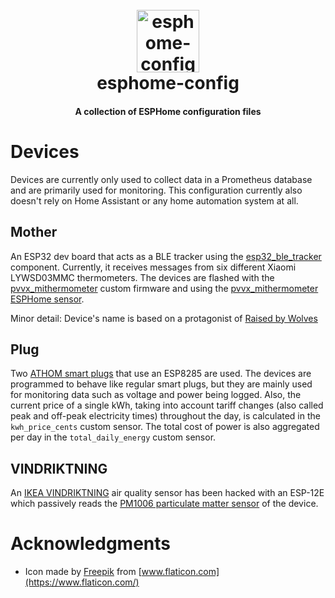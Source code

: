 <h1 align="center">
  <br>
    <a href="https://github.com/giannoug/esphome-config"><img src="https://i.imgur.com/I6v9SDO.png" alt="esphome-config" width="100"></a>
  <br>
    esphome-config
  <br>
</h1>

<h4 align="center">A collection of ESPHome configuration files</h4>

# Devices
Devices are currently only used to collect data in a Prometheus database and are primarily used for monitoring. This configuration currently also doesn't rely on Home Assistant or any home automation system at all.

## Mother
An ESP32 dev board that acts as a BLE tracker using the [esp32_ble_tracker](https://esphome.io/components/esp32_ble_tracker.html) component. Currently, it receives messages from six different Xiaomi LYWSD03MMC thermometers. The devices are flashed with the [pvvx_mithermometer](https://github.com/airy10/pvvx_mithermometer) custom firmware and using the [pvvx_mithermometer ESPHome sensor](https://esphome.io/components/sensor/xiaomi_ble.html#lywsd03mmc).

Minor detail: Device's name is based on a protagonist of [Raised by Wolves](https://www.imdb.com/title/tt9170108/)

## Plug
Two [ATHOM smart plugs](https://www.aliexpress.com/item/1005002984938182.html) that use an ESP8285 are used. The devices are programmed to behave like regular smart plugs, but they are mainly used for monitoring data such as voltage and power being logged. Also, the current price of a single kWh, taking into account tariff changes (also called peak and off-peak electricity times) throughout the day, is calculated in the `kwh_price_cents` custom sensor. The total cost of power is also aggregated per day in the `total_daily_energy` custom sensor.

## VINDRIKTNING
An [IKEA VINDRIKTNING](https://www.ikea.com/us/en/p/vindriktning-air-quality-sensor-60515911/) air quality sensor has been hacked with an ESP-12E which passively reads the [PM1006 particulate matter sensor](https://esphome.io/components/sensor/pm1006.html) of the device.

# Acknowledgments
* Icon made by [Freepik](https://www.flaticon.com/authors/freepik) from [www.flaticon.com](https://www.flaticon.com/)
